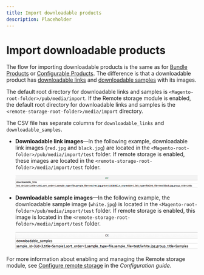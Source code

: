 ```yaml
---
title: Import downloadable products
description: Placeholder
---
```

# Import downloadable products

The flow for importing downloadable products is the same as for [Bundle Products](data-transfer-bundle-products.md) or [Configurable Products](data-transfer-configurable-products.md). The difference is that a downloadable product has [downloadable links](../catalog/product-create-downloadable.md) and [downloadable samples](../catalog/product-create-downloadable.md) with its images.

The default root directory for downloadable links and samples is `<Magento-root-folder>/pub/media/import`. If the Remote storage module is enabled, the default root directory for downloadable links and samples is the `<remote-storage-root-folder>/media/import` directory.

The CSV file has separate columns for `downloadable_links` and `downloadable_samples`.

- **Downloadable link images**—In the following example, downloadable link images (`red.jpg` and `black.jpg`) are located in the `<Magento-root-folder>/pub/media/import/test` folder. If remote storage is enabled, these images are located in the `<remote-storage-root-folder>/media/import/test` folder.

  ![Example data - downloadable product with downloadable links](./assets/data-import-downloadable-links.png)<!-- zoom -->

- **Downloadable sample images**—In the following example, the downloadable sample image (`white.jpg`) is located in the `<Magento-root-folder>/pub/media/import/test` folder. If remote storage is enabled, this image is located in the `<remote-storage-root-folder>/media/import/test` folder.

  ![Example data - downloadable product with downloadable samples](./assets/data-import-downloadable-samples.png)<!-- zoom -->

For more information about enabling and managing the Remote storage module, see [Configure remote storage](https://experienceleague.adobe.com/docs/commerce-operations/configuration-guide/storage/remote-storage/remote-storage.html) in the _Configuration guide_.
